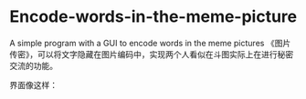 # Encode-words-in-the-meme-picture
A simple program with a GUI to encode words in the meme pictures
《图片传密》，可以将文字隐藏在图片编码中，实现两个人看似在斗图实际上在进行秘密交流的功能。

界面像这样：

